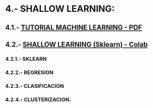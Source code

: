 # 4.- SHALLOW LEARNING: 

## 4.1.- [TUTORIAL MACHINE LEARNING - PDF](https://drive.google.com/file/d/1vlrIB92ChrjEwTwYTaxRBMtF66snn6eO/view)

## 4.2.-  [SHALLOW LEARNING (Sklearn) - Colab](https://colab.research.google.com/drive/1mPQWrFucxVYfdVBMFu2yFI8doT48yFNc)

###  4.2.1.- SKLEARN  

###  4.2.2.- REGRESION 

###  4.2.3.- CLASIFICACION 

###  4.2.4.- CLUSTERIZACION.


